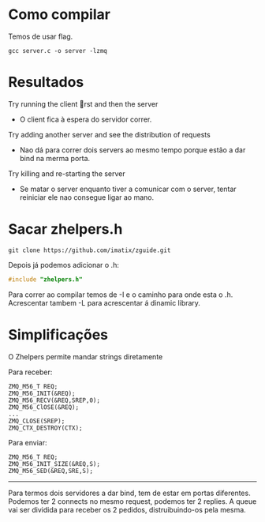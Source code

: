 # Como compilar
Temos de usar flag.
~~~
gcc server.c -o server -lzmq
~~~

# Resultados
Try running the client rst and then the server
- O client fica à espera do servidor correr.

Try adding another server and see the distribution of requests
- Nao dá para correr dois servers ao mesmo tempo porque estão a dar bind na merma porta.

Try killing and re-starting the server
- Se matar o server enquanto tiver a comunicar com o server, tentar reiniciar ele nao consegue ligar ao mano.

# Sacar zhelpers.h 
~~~
git clone https://github.com/imatix/zguide.git
~~~
Depois já podemos adicionar o .h:
~~~c
#include "zhelpers.h"
~~~
Para correr ao compilar temos de -I e o caminho para onde esta o .h.
Acrescentar tambem -L para acrescentar á dinamic library.

# Simplificações
O Zhelpers permite mandar strings diretamente

Para receber:
~~~
ZMQ_M56_T REQ;
ZMQ_M56_INIT(&REQ);
ZMQ_M56_RECV(&REQ,SREP,0);
ZMQ_M56_ClOSE(&REQ);
...
ZMQ_CLOSE(SREP);
ZMQ_CTX_DESTROY(CTX);
~~~

Para enviar:
~~~
ZMQ_M56_T REQ;
ZMQ_M56_INIT_SIZE(&REQ,S);
ZMQ_M56_SED(&REQ,SRE,S);
~~~

---
Para termos dois servidores a dar bind, tem de estar em portas diferentes. Podemos ter 2 connects no mesmo request, podemos ter 2 replies. A queue vai ser dividida para receber os 2 pedidos, distruibuindo-os pela mesma.